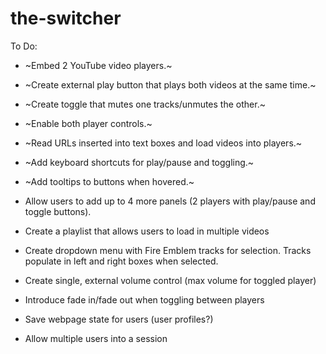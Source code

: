 # the-switcher

To Do:

* ~Embed 2 YouTube video players.~

* ~Create external play button that plays both videos at the same time.~

* ~Create toggle that mutes one tracks/unmutes the other.~

* ~Enable both player controls.~

* ~Read URLs inserted into text boxes and load videos into players.~

* ~Add keyboard shortcuts for play/pause and toggling.~

* ~Add tooltips to buttons when hovered.~

* Allow users to add up to 4 more panels (2 players with play/pause and toggle buttons).

* Create a playlist that allows users to load in multiple videos

* Create dropdown menu with Fire Emblem tracks for selection. Tracks populate in left and right boxes when selected.

* Create single, external volume control (max volume for toggled player)

* Introduce fade in/fade out when toggling between players

* Save webpage state for users (user profiles?)

* Allow multiple users into a session
